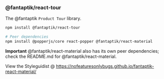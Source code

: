 ### @fantaptik/react-tour  
The @fantaptik `Product Tour` library.

```bash
npm install @fantaptik/react-tour

# Peer dependencies
npm install @popperjs/core react-popper @fantaptik/react-material
```

**Important** @fantaptik/react-material also has its own peer dependencies; check the README.md for @fantaptik/react-material.

View the Styleguidist @ https://nofeaturesonlybugs.github.io/fantaptik-react-material/
